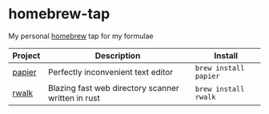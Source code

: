 # homebrew-tap

My personal [homebrew](brew.sh) tap for my formulae

<!-- project_table_start -->
| Project                                                | Description                                                            | Install                     |
| ------------------------------------------------------ | ---------------------------------------------------------------------- | --------------------------- |
| [papier](https://github.com/cestef/papier)             | Perfectly inconvenient text editor                                     | `brew install papier`       |
| [rwalk](https://github.com/cestef/rwalk)               | Blazing fast web directory scanner written in rust                     | `brew install rwalk`        |
<!-- project_table_end -->
